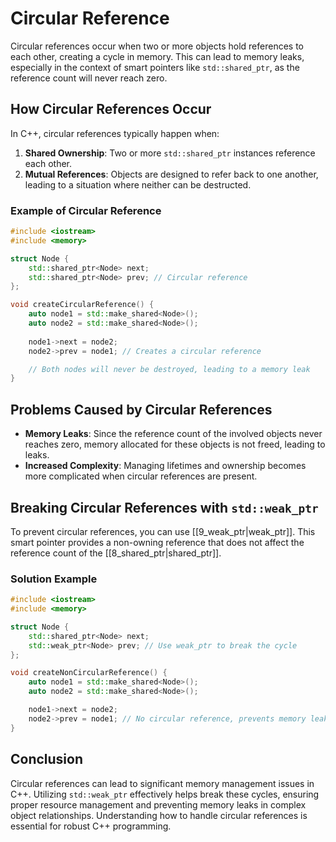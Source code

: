
# Circular Reference

Circular references occur when two or more objects hold references to each other, creating a cycle in memory. This can lead to memory leaks, especially in the context of smart pointers like `std::shared_ptr`, as the reference count will never reach zero.

## How Circular References Occur

In C++, circular references typically happen when:

1. **Shared Ownership**: Two or more `std::shared_ptr` instances reference each other.
2. **Mutual References**: Objects are designed to refer back to one another, leading to a situation where neither can be destructed.

### Example of Circular Reference

```cpp
#include <iostream>
#include <memory>

struct Node {
    std::shared_ptr<Node> next;
    std::shared_ptr<Node> prev; // Circular reference
};

void createCircularReference() {
    auto node1 = std::make_shared<Node>();
    auto node2 = std::make_shared<Node>();
    
    node1->next = node2;
    node2->prev = node1; // Creates a circular reference

    // Both nodes will never be destroyed, leading to a memory leak
}
```

## Problems Caused by Circular References

- **Memory Leaks**: Since the reference count of the involved objects never reaches zero, memory allocated for these objects is not freed, leading to leaks.
- **Increased Complexity**: Managing lifetimes and ownership becomes more complicated when circular references are present.

## Breaking Circular References with `std::weak_ptr`

To prevent circular references, you can use [[9_weak_ptr|weak_ptr]]. This smart pointer provides a non-owning reference that does not affect the reference count of the [[8_shared_ptr|shared_ptr]].

### Solution Example

```cpp
#include <iostream>
#include <memory>

struct Node {
    std::shared_ptr<Node> next;
    std::weak_ptr<Node> prev; // Use weak_ptr to break the cycle
};

void createNonCircularReference() {
    auto node1 = std::make_shared<Node>();
    auto node2 = std::make_shared<Node>();

    node1->next = node2;
    node2->prev = node1; // No circular reference, prevents memory leak
}
```

## Conclusion

Circular references can lead to significant memory management issues in C++. Utilizing `std::weak_ptr` effectively helps break these cycles, ensuring proper resource management and preventing memory leaks in complex object relationships. Understanding how to handle circular references is essential for robust C++ programming.